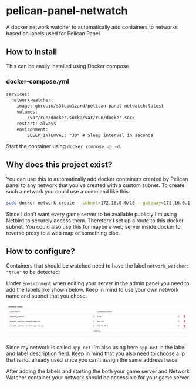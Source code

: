 # pelican-panel-netwatch
A docker network watcher to automatically add containers to networks based on labels used for Pelican Panel

## How to Install

This can be easily installed using Docker compose.

### docker-compose.yml

```docker-compose
services:
  network-watcher:
    image: ghrc.io/s3tupw1zard/pelican-panel-netwatch:latest
    volumes:
      - /var/run/docker.sock:/var/run/docker.sock
    restart: always
    environment:
        SLEEP_INTERVAL: "30" # Sleep interval in seconds
```

Start the container using `docker compose up -d`.

## Why does this project exist?

You can use this to automatically add docker containers created by Pelican panel to any network that you've created with a custom subnet.
To create such a network you could use a command like this:

```bash
sudo docker network create --subnet=172.16.0.0/16 --gateway=172.16.0.1 --attachable <network_name>
```

Since I don't want every game server to be available publicly I'm using Netbird to securely access them. Therefore I set up a route to this docker subnet.
You could also use this for maybe a web server inside docker to reverse proxy to a web map or something else.

## How to configure?

Containers that should be watched need to have the label `network_watcher: "true"` to be detected:

Under `Environment` when editing your server in the admin panel you need to add the labels like shown below. Keep in mind to use your own network name and subnet that you chose.

![Pelican Panel Labels](assets/pelican-panel-labels.png)


Since my network is called `app-net` I'm also using here `app-net` in the label and label description field.
Keep in mind that you also need to choose a ip that is not already used since you can't assign the same address twice.


After adding the labels and starting the both your game server and Network Watcher container your network should be accessible for your game server.